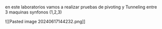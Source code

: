en este laboratorios vamos a realizar pruebas de pivoting y Tunneling entre 3 maquinas synfonos (1,2,3) 


![[Pasted image 20240617144232.png]]